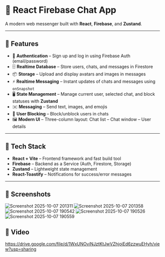 # 💬 React Firebase Chat App

A modern web messenger built with **React**, **Firebase**, and **Zustand**.

---

## 🚀 Features

- 🔐 **Authentication** – Sign up and log in using Firebase Auth (email/password)  
- 🗄️ **Realtime Database** – Store users, chats, and messages in Firestore  
- 📦 **Storage** – Upload and display avatars and images in messages  
- ⚡ **Realtime Messaging** – Instant updates of chats and messages using `onSnapshot`  
- 🖥️ **State Management** – Manage current user, selected chat, and block statuses with **Zustand**  
- ✉️ **Messaging** – Send text, images, and emojis  
- 🚫 **User Blocking** – Block/unblock users in chats  
- 🖼️ **Modern UI** – Three-column layout: Chat list – Chat window – User details

---

## 🎨 Tech Stack

- **React + Vite** – Frontend framework and fast build tool  
- **Firebase** – Backend as a Service (Auth, Firestore, Storage)  
- **Zustand** – Lightweight state management  
- **React-Toastify** – Notifications for success/error messages  

---

## 📸 Screenshots
![Screenshot 2025-10-07 201311](https://github.com/user-attachments/assets/ceb0b447-4ccb-44c2-9070-ec771af72083)
![Screenshot 2025-10-07 201358](https://github.com/user-attachments/assets/c5e21a8f-100f-43e6-bb0e-2c154ba7f741)
![Screenshot 2025-10-07 190542](https://github.com/user-attachments/assets/f66f6afd-8845-40d7-841d-9c71edd0c640)
![Screenshot 2025-10-07 190526](https://github.com/user-attachments/assets/eadf7740-e303-42ad-ace2-874dba6d7f34)
![Screenshot 2025-10-07 190559](https://github.com/user-attachments/assets/f6dba536-de16-4b2a-ab37-46b89c480ad4)

## 📸 Video
https://drive.google.com/file/d/1WxUNOviNJztKtJwVZhjojEd6zzwuEHyh/view?usp=sharing
